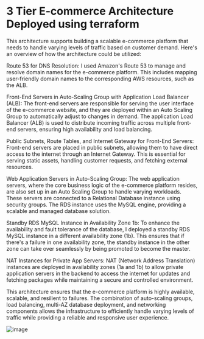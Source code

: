 # 3 Tier E-commerce Architecture Deployed using terraform

This architecture supports building a scalable e-commerce platform that needs to handle varying levels of traffic based on customer demand. Here's an overview of how the architecture could be utilized:

Route 53 for DNS Resolution:
I used Amazon's Route 53 to manage and resolve domain names for the e-commerce platform. This includes mapping user-friendly domain names to the corresponding AWS resources, such as the ALB.

Front-End Servers in Auto-Scaling Group with Application Load Balancer (ALB):
The front-end servers are responsible for serving the user interface of the e-commerce website, and they are deployed within an Auto Scaling Group to automatically adjust to changes in demand.
The application Load Balancer (ALB) is used to distribute incoming traffic across multiple front-end servers, ensuring high availability and load balancing.

Public Subnets, Route Tables, and Internet Gateway for Front-End Servers:
Front-end servers are placed in public subnets, allowing them to have direct access to the internet through an Internet Gateway. This is essential for serving static assets, handling customer requests, and fetching external resources.

Web Application Servers in Auto-Scaling Group:
The web application servers, where the core business logic of the e-commerce platform resides, are also set up in an Auto Scaling Group to handle varying workloads.
These servers are connected to a Relational Database instance using security groups. The RDS instance uses the MySQL engine, providing a scalable and managed database solution.

Standby RDS MySQL Instance in Availability Zone 1b:
To enhance the availability and fault tolerance of the database, I deployed a standby RDS MySQL instance in a different availability zone (1b). This ensures that if there's a failure in one availability zone, the standby instance in the other zone can take over seamlessly by being promoted to become the master.

NAT Instances for Private App Servers:
NAT (Network Address Translation) instances are deployed in availability zones (1a and 1b) to allow private application servers in the backend to access the internet for updates and fetching packages while maintaining a secure and controlled environment.

This architecture ensures that the e-commerce platform is highly available, scalable, and resilient to failures. The combination of auto-scaling groups, load balancing, multi-AZ database deployment, and networking components allows the infrastructure to efficiently handle varying levels of traffic while providing a reliable and responsive user experience.

![image](https://github.com/Ernest41k/3-Tier-Infra-Project-Using-Terraform/assets/136405174/bf6bd8a7-a735-460f-ab5e-957e2aba1e76)




